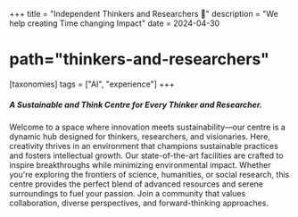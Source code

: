 +++
title = "Independent Thinkers and Researchers 🧪"
description = "We help creating Time changing Impact"
date = 2024-04-30
# path="thinkers-and-researchers"

[taxonomies] 
tags = ["AI", "experience"]
+++

##### A Sustainable and Think Centre for Every Thinker and Researcher.

Welcome to a space where innovation meets sustainability—our centre is a dynamic hub designed for thinkers, researchers, and visionaries. Here, creativity thrives in an environment that champions sustainable practices and fosters intellectual growth. Our state-of-the-art facilities are crafted to inspire breakthroughs while minimizing environmental impact. Whether you're exploring the frontiers of science, humanities, or social research, this centre provides the perfect blend of advanced resources and serene surroundings to fuel your passion. Join a community that values collaboration, diverse perspectives, and forward-thinking approaches.
